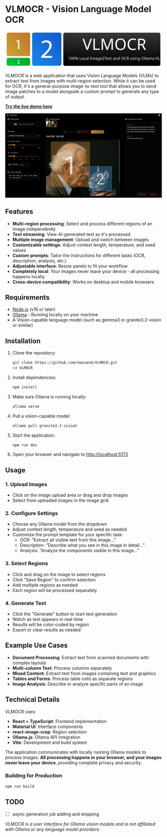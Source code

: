 # VLMOCR - Vision Language Model OCR

![VLMOCR Banner](./public/images/banner.svg)

VLMOCR is a web application that uses Vision Language Models (VLMs) to extract text from images with multi-region selection. While it can be used for OCR, it's a general-purpose image-to-text tool that allows you to send image patches to a model alongside a custom prompt to generate any type of output.

**[Try the live demo here](https://neovand.github.io/VLMOCR/)**

![Screenshot](./public/images/screenshot.jpg)

## Features

- **Multi-region processing**: Select and process different regions of an image independently
- **Text streaming**: View AI-generated text as it's processed
- **Multiple image management**: Upload and switch between images
- **Customizable settings**: Adjust context length, temperature, and seed values
- **Custom prompts**: Tailor the instructions for different tasks (OCR, description, analysis, etc.)
- **Adjustable interface**: Resize panels to fit your workflow
- **Completely local**: Your images never leave your device - all processing happens locally
- **Cross-device compatibility**: Works on desktop and mobile browsers

## Requirements

- [Node.js](https://nodejs.org/) (v16 or later)
- [Ollama](https://ollama.ai/) - Running locally on your machine
- A Vision-capable language model (such as gemma3 or granite3.2-vision or similar)

## Installation

1. Clone the repository:
   ```bash
   git clone https://github.com/neovand/VLMOCR.git
   cd VLMOCR
   ```

2. Install dependencies:
   ```bash
   npm install
   ```

3. Make sure Ollama is running locally:
   ```bash
   ollama serve
   ```

4. Pull a vision-capable model:
   ```bash
   ollama pull granite3.2-vision
   ```
   
5. Start the application:
   ```bash
   npm run dev
   ```

6. Open your browser and navigate to [http://localhost:5173](http://localhost:5173)

## Usage

### 1. Upload Images
- Click on the image upload area or drag and drop images
- Select from uploaded images in the image grid

### 2. Configure Settings
- Choose any Ollama model from the dropdown
- Adjust context length, temperature and seed as needed
- Customize the prompt template for your specific task:
  - OCR: "Extract all visible text from this image..."
  - Description: "Describe what you see in this image in detail..."
  - Analysis: "Analyze the components visible in this image..."

### 3. Select Regions
- Click and drag on the image to select regions
- Click "Save Region" to confirm selection
- Add multiple regions as needed
- Each region will be processed separately

### 4. Generate Text
- Click the "Generate" button to start text generation
- Watch as text appears in real-time
- Results will be color-coded by region
- Export or clear results as needed

## Example Use Cases

- **Document Processing**: Extract text from scanned documents with complex layouts
- **Multi-column Text**: Process columns separately
- **Mixed Content**: Extract text from images containing text and graphics
- **Tables and Forms**: Process table cells as separate regions
- **Image Analysis**: Describe or analyze specific parts of an image

## Technical Details

VLMOCR uses:

- **React + TypeScript**: Frontend implementation
- **Material UI**: Interface components
- **react-image-crop**: Region selection
- **Ollama.js**: Ollama API integration
- **Vite**: Development and build system

The application communicates with locally running Ollama models to process images. **All processing happens in your browser, and your images never leave your device**, providing complete privacy and security.

### Building for Production

```bash
npm run build
```

## TODO
- [ ] async generation job adding and stopping

*VLMOCR is a user interface for Ollama vision models and is not affiliated with Ollama or any language model providers.*
